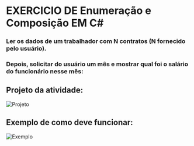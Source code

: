 # EXERCICIO DE Enumeração e Composição EM C#

### Ler os dados de um trabalhador com N contratos (N fornecido pelo usuário).
### Depois, solicitar do usuário um mês e mostrar qual foi o salário do funcionário nesse mês:

## Projeto da atividade:
![Projeto](https://github.com/user-attachments/assets/b2c5cb30-061c-4031-943e-f2f3c43e89b0)


## Exemplo de como deve funcionar:
![Exemplo](https://github.com/user-attachments/assets/69cf0274-edf4-4729-b3bf-cdc66fdcc560)
